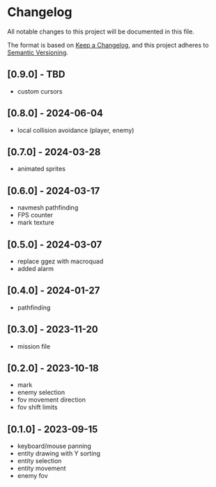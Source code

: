 # Changelog

All notable changes to this project will be documented in this file.

The format is based on [Keep a Changelog](https://keepachangelog.com/en/1.0.0/),
and this project adheres to [Semantic Versioning](https://semver.org/spec/v2.0.0.html).

## [0.9.0] - TBD
- custom cursors

## [0.8.0] - 2024-06-04
- local collision avoidance (player, enemy)

## [0.7.0] - 2024-03-28
- animated sprites

## [0.6.0] - 2024-03-17
- navmesh pathfinding
- FPS counter
- mark texture

## [0.5.0] - 2024-03-07
- replace ggez with macroquad
- added alarm

## [0.4.0] - 2024-01-27
- pathfinding

## [0.3.0] - 2023-11-20
- mission file

## [0.2.0] - 2023-10-18
- mark
- enemy selection
- fov movement direction
- fov shift limits

## [0.1.0] - 2023-09-15

- keyboard/mouse panning
- entity drawing with Y sorting
- entity selection
- entity movement
- enemy fov

